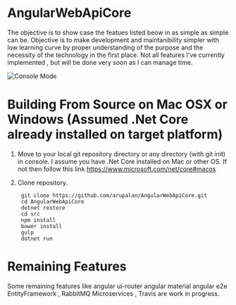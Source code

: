# AngularWebApiCore
The objective is to show case the featues listed beow in as simple as simple can be. 
Objective is to make development and maintanibility simpler with low learning curve by proper understanding of
the purpose and the necessity of the technology in the first place.
Not all features I've currently implemented , but will be done very soon as I can manage time.

![Console Mode](http://www.alanaamy.net/wp-content/uploads/2016/07/AngularWebApiCore.png)

# Building From Source on Mac OSX or Windows (Assumed .Net Core already installed on target platform)
1. Move to your local git repository directory or any directory (with git init) in console. 
I assume you have .Net Core installed on Mac or other OS.
If not then follow this link https://www.microsoft.com/net/core#macos


2. Clone repository.

        git clone https://github.com/arupalan/AngularWebApiCore.git
        cd AngularWebApiCore
        dotnet restore
        cd src
        npm install
        bower install
        gulp
        dotnet run
        
# Remaining Features
Some remaining features like angular ui-router angular material angular e2e EntityFramework , RabbitMQ Microservices , 
Travis are work in progress.
